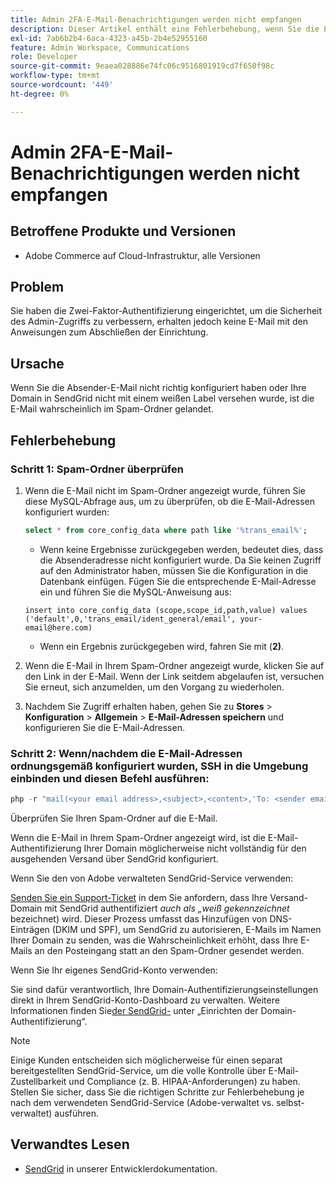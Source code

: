 ```yaml
---
title: Admin 2FA-E-Mail-Benachrichtigungen werden nicht empfangen
description: Dieser Artikel enthält eine Fehlerbehebung, wenn Sie die E-Mail mit den Anweisungen zum Abschluss der Einrichtung nicht erhalten, nachdem Sie die Zwei-Faktor-Authentifizierung (2FA) eingerichtet haben, um die Sicherheit des Administratorzugriffs in Adobe Commerce auf die Cloud-Infrastruktur zu verbessern.
exl-id: 7ab6b2b4-6aca-4323-a45b-2b4e52955160
feature: Admin Workspace, Communications
role: Developer
source-git-commit: 9eaea028886e74fc06c9516801919cd7f650f98c
workflow-type: tm+mt
source-wordcount: '449'
ht-degree: 0%

---
```


# Admin 2FA-E-Mail-Benachrichtigungen werden nicht empfangen


## Betroffene Produkte und Versionen

* Adobe Commerce auf Cloud-Infrastruktur, alle Versionen

## Problem

Sie haben die Zwei-Faktor-Authentifizierung eingerichtet, um die Sicherheit des Admin-Zugriffs zu verbessern, erhalten jedoch keine E-Mail mit den Anweisungen zum Abschließen der Einrichtung.

## Ursache

Wenn Sie die Absender-E-Mail nicht richtig konfiguriert haben oder Ihre Domain in SendGrid nicht mit einem weißen Label versehen wurde, ist die E-Mail wahrscheinlich im Spam-Ordner gelandet.

## Fehlerbehebung

### Schritt 1: Spam-Ordner überprüfen

1. Wenn die E-Mail nicht im Spam-Ordner angezeigt wurde, führen Sie diese MySQL-Abfrage aus, um zu überprüfen, ob die E-Mail-Adressen konfiguriert wurden:

   ```sql
   select * from core_config_data where path like '%trans_email%';
   ```

   * Wenn keine Ergebnisse zurückgegeben werden, bedeutet dies, dass die Absenderadresse nicht konfiguriert wurde.
Da Sie keinen Zugriff auf den Administrator haben, müssen Sie die Konfiguration in die Datenbank einfügen. Fügen Sie die entsprechende E-Mail-Adresse ein und führen Sie die MySQL-Anweisung aus:

   ```
   insert into core_config_data (scope,scope_id,path,value) values ('default',0,'trans_email/ident_general/email', your-email@here.com)
   ```

   * Wenn ein Ergebnis zurückgegeben wird, fahren Sie mit (**2)**.

1. Wenn die E-Mail in Ihrem Spam-Ordner angezeigt wurde, klicken Sie auf den Link in der E-Mail. Wenn der Link seitdem abgelaufen ist, versuchen Sie erneut, sich anzumelden, um den Vorgang zu wiederholen.
1. Nachdem Sie Zugriff erhalten haben, gehen Sie zu **Stores** > **Konfiguration** > **Allgemein** > **E-Mail-Adressen speichern** und konfigurieren Sie die E-Mail-Adressen.

### Schritt 2: Wenn/nachdem die E-Mail-Adressen ordnungsgemäß konfiguriert wurden, SSH in die Umgebung einbinden und diesen Befehl ausführen:

```php
php -r "mail(<your email address>,<subject>,<content>,'To: <sender email>');"
```

Überprüfen Sie Ihren Spam-Ordner auf die E-Mail.

Wenn die E-Mail in Ihrem Spam-Ordner angezeigt wird, ist die E-Mail-Authentifizierung Ihrer Domain möglicherweise nicht vollständig für den ausgehenden Versand über SendGrid konfiguriert.

Wenn Sie den von Adobe verwalteten SendGrid-Service verwenden:

[Senden Sie ein Support-Ticket](https://experienceleague.adobe.com/home?lang=de&support-tab=home#support) in dem Sie anfordern, dass Ihre Versand-Domain mit SendGrid authentifiziert *auch als „weiß gekennzeichnet* bezeichnet) wird.
Dieser Prozess umfasst das Hinzufügen von DNS-Einträgen (DKIM und SPF), um SendGrid zu autorisieren, E-Mails im Namen Ihrer Domain zu senden, was die Wahrscheinlichkeit erhöht, dass Ihre E-Mails an den Posteingang statt an den Spam-Ordner gesendet werden.

Wenn Sie Ihr eigenes SendGrid-Konto verwenden:

Sie sind dafür verantwortlich, Ihre Domain-Authentifizierungseinstellungen direkt in Ihrem SendGrid-Konto-Dashboard zu verwalten. Weitere Informationen finden Sie [&#x200B; der SendGrid-](https://www.twilio.com/docs/sendgrid/ui/account-and-settings/how-to-set-up-domain-authentication) unter „Einrichten der Domain-Authentifizierung“.

>[!NOTE]
>
>Einige Kunden entscheiden sich möglicherweise für einen separat bereitgestellten SendGrid-Service, um die volle Kontrolle über E-Mail-Zustellbarkeit und Compliance (z. B. HIPAA-Anforderungen) zu haben. Stellen Sie sicher, dass Sie die richtigen Schritte zur Fehlerbehebung je nach dem verwendeten SendGrid-Service (Adobe-verwaltet vs. selbst-verwaltet) ausführen.


## Verwandtes Lesen

* [SendGrid](https://experienceleague.adobe.com/de/docs/commerce-cloud-service/user-guide/project/sendgrid) in unserer Entwicklerdokumentation.
